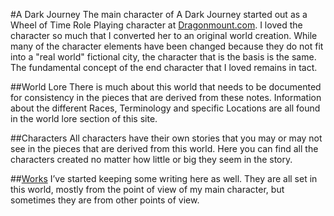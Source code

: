 #A Dark Journey
The main character of A Dark Journey started out as a Wheel of Time Role Playing character at [Dragonmount.com](http://dragonmount.com). I loved the character so much that I converted her to an original world creation. While many of the character elements have been changed because they do not fit into a "real world" fictional city, the character that is the basis is the same. The fundamental concept of the end character that I loved remains in tact.

##World Lore
There is much about this world that needs to be documented for consistency in the pieces that are derived from these notes. Information about the different Races, Terminology and specific Locations are all found in the world lore section of this site.

##Characters
All characters have their own stories that you may or may not see in the pieces that are derived from this world. Here you can find all the characters created no matter how little or big they seem in the story.

##[Works](works/view)
I’ve started keeping some writing here as well.  They are all set in this world, mostly from the point of view of my main character, but sometimes they are from other points of view.